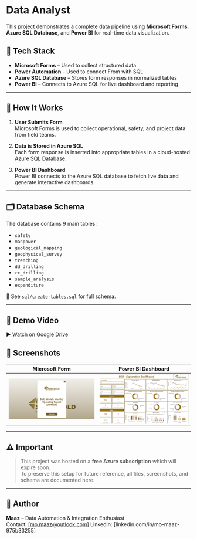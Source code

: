 # Data Analyst

This project demonstrates a complete data pipeline using **Microsoft Forms**, **Azure SQL Database**, and **Power BI** for real-time data visualization.

## 🔧 Tech Stack
- **Microsoft Forms** – Used to collect structured data
- **Power Automation** - Used to connect From with SQL
- **Azure SQL Database** – Stores form responses in normalized tables
- **Power BI** – Connects to Azure SQL for live dashboard and reporting

---

## 🔗 How It Works

1. **User Submits Form**  
   Microsoft Forms is used to collect operational, safety, and project data from field teams.

2. **Data is Stored in Azure SQL**  
   Each form response is inserted into appropriate tables in a cloud-hosted Azure SQL Database.

3. **Power BI Dashboard**  
   Power BI connects to the Azure SQL database to fetch live data and generate interactive dashboards.

---

## 🗂️ Database Schema

The database contains 9 main tables:
- `safety`
- `manpower`
- `geological_mapping`
- `geophysical_survey`
- `trenching`
- `dd_drilling`
- `rc_drilling`
- `sample_analysis`
- `expenditure`

📁 See [`sql/create-tables.sql`](./sql/create-tables.sql) for full schema.

---

## 🎥 Demo Video

[▶️ Watch on Google Drive](https://drive.google.com/drive/folders/1IflKATg-wUQSB2CdrFSIF4a4-OlDGlj7?usp=drive_link)

## 📸 Screenshots

| Microsoft Form | Power BI Dashboard |
|----------------|--------------------|
| ![Form](./screenshots/form.png) | ![Dashboard](./screenshots/dashboard.png) |

---

## ⚠️ Important

> This project was hosted on a **free Azure subscription** which will expire soon.  
> To preserve this setup for future reference, all files, screenshots, and schema are documented here.

---

## 📌 Author

**Maaz** – Data Automation & Integration Enthusiast  
Contact: [mo.maaz@outlook.com]
LinkedIn: [linkedin.com/in/mo-maaz-975b33255]

